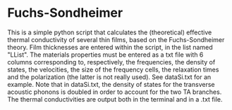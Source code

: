 # Fuchs-Sondheimer

This is a simple python script that calculates the (theoretical) effective thermal conductivity of several thin films, based on
the Fuchs-Sondheimer theory.
Film thicknesses are entered within the script, in the list named "LList".
The materials properties must be entered as a txt file with 6 columns corresponding to, respectively, the frequencies,
the density of states, the velocities, the size of the frequency cells, the relaxation times and the polarization (the latter is not really used). See dataSi.txt for an example. Note that in dataSi.txt, the density of states for the transverse acoustic phonons is doubled in order to account for the two TA branches.
The thermal conductivities are output both in the terminal and in a .txt file.
